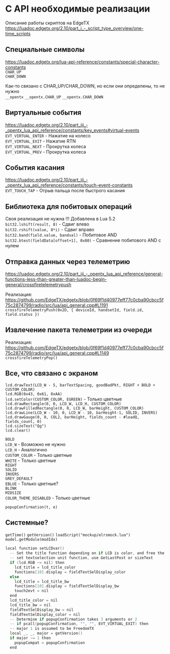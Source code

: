 # C API необходимые реализации
Описание работы скриптов на EdgeTX  
https://luadoc.edgetx.org/2.10/part_i_-_script_type_overview/one-time_scripts


## Специальные символы

https://luadoc.edgetx.org/lua-api-reference/constants/special-character-constants  
`CHAR_UP`  
`CHAR_DOWN`

Как-то связано с CHAR_UP/CHAR_DOWN, но если они определены, то не нужно  
`__opentx`
`__opentx.CHAR_UP`
`__opentx.CHAR_DOWN`


## Виртуальные события

https://luadoc.edgetx.org/2.10/part_iii_-_opentx_lua_api_reference/constants/key_events#virtual-events  
`EVT_VIRTUAL_ENTER`   - Нажатие на колесо  
`EVT_VIRTUAL_EXIT`    - Нажатие RTN  
`EVT_VIRTUAL_NEXT`    - Прокрутка колеса  
`EVT_VIRTUAL_PREV`    - Прокрутка колеса  


## События касания

https://luadoc.edgetx.org/2.10/part_iii_-_opentx_lua_api_reference/constants/touch-event-constants  
`EVT_TOUCH_TAP` - Отрыв пальца после быстрого касания  


## Библиотека для побитовых операций

Своя реализация не нужна !!! Добавлена в Lua 5.2  
`bit32.lshift(result, 8)`                 - Сдвиг влево  
`bit32.rshift(value, 8*i)`                - Сдвиг вправо  
`bit32.band(field.value, bandval)`        - Побитовое AND  
`bit32.btest(fieldData[offset+1], 0x80)`  - Сравнение побитового AND с нулем  


## Отправка данных через телеметрию

https://luadoc.edgetx.org/2.10/part_iii_-_opentx_lua_api_reference/general-functions-less-than-greater-than-luadoc-begin-general/crossfiretelemetrypush

Реализация:  
https://github.com/EdgeTX/edgetx/blob/0f69f1d40977eff77c0cba90cbcc5f75c2874799/radio/src/lua/api_general.cpp#L1191  
`crossfireTelemetryPush(0x2D, { deviceId, handsetId, field.id, field.status })`


## Извлечение пакета телеметрии из очереди

Реализация:  
https://github.com/EdgeTX/edgetx/blob/0f69f1d40977eff77c0cba90cbcc5f75c2874799/radio/src/lua/api_general.cpp#L1149  
`crossfireTelemetryPop()`


## Все, что связано с экраном

`lcd.drawText(LCD_W - 5, barTextSpacing, goodBadPkt, RIGHT + BOLD + CUSTOM_COLOR)`  
`lcd.RGB(0x43, 0x61, 0xAA)`  
`lcd.setColor(CUSTOM_COLOR, EGREEN)` - Только цветные  
`lcd.drawRectangle(0, 0, LCD_W, LCD_H, CUSTOM_COLOR)`  
`lcd.drawFilledRectangle(0, 0, LCD_W, barHeight, CUSTOM_COLOR)`  
`lcd.drawLine(LCD_W - 10, 0, LCD_W - 10, barHeight-1, SOLID, INVERS)`  
`lcd.drawGauge(0, 0, COL2, barHeight, fields_count - #loadQ, fields_count, 0)`  
`lcd.sizeText("Qg")`  
`lcd.clear()` 

`BOLD`  
`LCD_W` - Возможно не нужно  
`LCD_H` - Аналогично  
`CUSTOM_COLOR`  - Только цветные  
`WHITE`         - Только цветные  
`RIGHT`  
`SOLID`  
`INVERS`  
`GREY_DEFAULT`  
`EBLUE` - Только цветные?  
`BLINK`  
`MIDSIZE`  
`COLOR_THEME_DISABLED` - Только цветные  

`popupConfirmation(t, e)`

## Системные?

`getTime()`
`getVersion()`
`loadScript("mockup/elrsmock.lua")`
`model.getModule(modIdx)`




``` C
local function setLCDvar()
  -- Set the title function depending on if LCD is color, and free the other function and
  -- set textselection unit function, use GetLastPost or sizeText
  if (lcd.RGB ~= nil) then
    lcd_title = lcd_title_color
    functions[10].display = fieldTextSelDisplay_color
  else
    lcd_title = lcd_title_bw
    functions[10].display = fieldTextSelDisplay_bw
    touch2evt = nil
  end
  lcd_title_color = nil
  lcd_title_bw = nil
  fieldTextSelDisplay_bw = nil
  fieldTextSelDisplay_color = nil
  -- Determine if popupConfirmation takes 3 arguments or 2
  -- if pcall(popupConfirmation, "", "", EVT_VIRTUAL_EXIT) then
  -- major 1 is assumed to be FreedomTX
  local _, _, major = getVersion()
  if major ~= 1 then
    popupCompat = popupConfirmation
  end
  ```